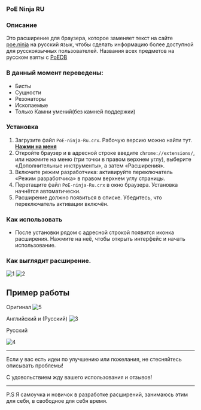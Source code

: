 ### PoE Ninja RU

### Описание
Это расширение для браузера, которое заменяет текст на сайте [poe.ninja](https://poe.ninja/) на русский язык, чтобы сделать информацию более доступной для русскоязычных пользователей.
Названия всех предметов на русском взяты с [PoEDB](https://poedb.tw/)

### В данный момент переведены:
- Бисты
- Сущности
- Резонаторы
- Ископаемые
- Только Камни умений(без камней поддержки)

### Установка
1. Загрузите файл `PoE-ninja-Ru.crx`. Рабочую версию можно найти тут. **[Нажми на меня](https://github.com/K0XAN/PoE-ninja-Ru/releases)**
2. Откройте браузер и в адресной строке введите `chrome://extensions/`, или нажмите на меню (три точки в правом верхнем углу), выберите «Дополнительные инструменты», а затем «Расширения».
3. Включите режим разработчика: активируйте переключатель «Режим разработчика» в правом верхнем углу страницы.
4. Перетащите файл `PoE-ninja-Ru.crx` в окно браузера. Установка начнётся автоматически.
5. Расширение должно появиться в списке. Убедитесь, что переключатель активации включён.

### Как использовать
- После установки рядом с адресной строкой появится иконка расширения. Нажмите на неё, чтобы открыть интерфейс и начать использование.


### Как выглядит расширение.
![1](https://github.com/user-attachments/assets/7b2b80db-d483-400a-9284-3f24a0423f30)
![2](https://github.com/user-attachments/assets/54507549-7686-4ed7-a296-abe5968f8303)

## Пример работы

Оригинал
![5](https://github.com/user-attachments/assets/680f4d7d-aa23-4520-9cc7-ae26be19f014)

Английский и (Русский)
![3](https://github.com/user-attachments/assets/3a2b1dcf-4913-4df8-9a68-77343cbccb09)



Русский

![4](https://github.com/user-attachments/assets/162d9705-a185-4a75-b122-b2d9651415c1)


  
---
Если у вас есть идеи по улучшению или пожелания, не стесняйтесь описывать проблемы!

С удовольствием жду вашего использования и отзывов!

---
P.S Я самоучка и новичок в разработке расширений, занимаюсь этим для себя, в свободное для себя время.
